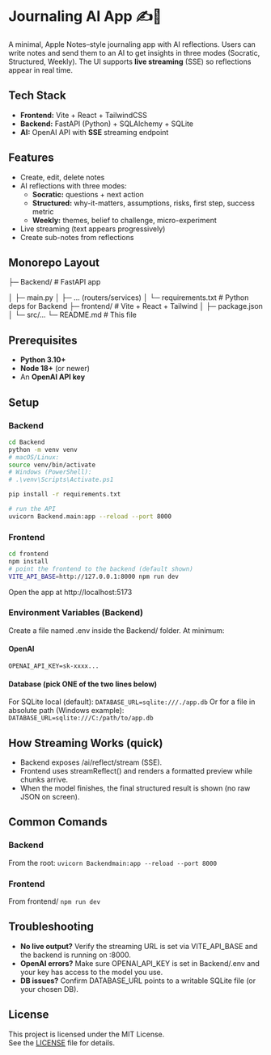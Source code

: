 # Journaling AI App ✍️🤖

A minimal, Apple Notes–style journaling app with AI reflections. Users can write notes and send them to an AI to get insights in three modes (Socratic, Structured, Weekly). The UI supports **live streaming** (SSE) so reflections appear in real time.

## Tech Stack
- **Frontend:** Vite + React + TailwindCSS  
- **Backend:** FastAPI (Python) + SQLAlchemy + SQLite  
- **AI:** OpenAI API with **SSE** streaming endpoint

## Features
- Create, edit, delete notes
- AI reflections with three modes:
  - **Socratic:** questions + next action
  - **Structured:** why-it-matters, assumptions, risks, first step, success metric
  - **Weekly:** themes, belief to challenge, micro-experiment
- Live streaming (text appears progressively)
- Create sub-notes from reflections

## Monorepo Layout
├─ Backend/ # FastAPI app

│ ├─ main.py
│ ├─ ... (routers/services)
│ └─ requirements.txt # Python deps for Backend
├─ frontend/ # Vite + React + Tailwind
│ ├─ package.json
│ └─ src/...
└─ README.md # This file


## Prerequisites
- **Python 3.10+**
- **Node 18+** (or newer)
- An **OpenAI API key**

## Setup

### Backend
```bash
cd Backend
python -m venv venv
# macOS/Linux:
source venv/bin/activate
# Windows (PowerShell):
# .\venv\Scripts\Activate.ps1

pip install -r requirements.txt

# run the API
uvicorn Backend.main:app --reload --port 8000
```

### Frontend

```bash
cd frontend
npm install
# point the frontend to the backend (default shown)
VITE_API_BASE=http://127.0.0.1:8000 npm run dev
```
Open the app at http://localhost:5173

### Environment Variables (Backend)

Create a file named .env inside the Backend/ folder. At minimum:

#### OpenAI
```OPENAI_API_KEY=sk-xxxx...```

#### Database (pick ONE of the two lines below)
For SQLite local (default):
```DATABASE_URL=sqlite:///./app.db```
Or for a file in absolute path (Windows example):
```DATABASE_URL=sqlite:///C:/path/to/app.db```

## How Streaming Works (quick)
- Backend exposes /ai/reflect/stream (SSE).
- Frontend uses streamReflect() and renders a formatted preview while chunks arrive.
- When the model finishes, the final structured result is shown (no raw JSON on screen).

## Common Comands

### Backend
From the root:
```uvicorn Backendmain:app --reload --port 8000```

### Frontend
From frontend/
```npm run dev```


## Troubleshooting
- **No live output?** Verify the streaming URL is set via VITE_API_BASE and the backend is running on :8000.
- **OpenAI errors?** Make sure OPENAI_API_KEY is set in Backend/.env and your key has access to the model you use.
- **DB issues?** Confirm DATABASE_URL points to a writable SQLite file (or your chosen DB).

## License
This project is licensed under the MIT License.  
See the [LICENSE](./LICENSE) file for details.

